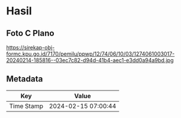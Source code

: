 # Hasil

## Foto C Plano

https://sirekap-obj-formc.kpu.go.id/7170/pemilu/ppwp/12/74/06/10/03/1274061003017-20240214-185816--03ec7c82-d94d-41b4-aec1-e3dd0a94a9bd.jpg


## Metadata

| Key        | Value               |
| ---------- | ------------------- |
| Time Stamp | 2024-02-15 07:00:44 |



